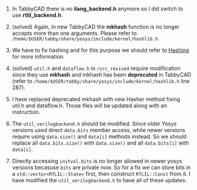 1. In TabbyCAD there is no **ilang_backend.h** anymore so I did switch to use **rtlil_backend.h**.

2. (solved) Again, in new TabbyCAD the **mkhash** function is no longer accepts more than one arguments. Please refer to `/home/$USER/tabby/share/yosys/include/kernel/hashlib.h`

3. We have to fix hashing and for this purpose we should refer to [Hashing](https://github.com/YosysHQ/yosys/blob/main/docs/source/yosys_internals/hashing.rst) for more information.
   
4. (solved) `util.h` and `dataflow.h` in `/src_revised` require modification since they use **mkhash** and mkhash has been **deprecated** in TabbyCAD (refer to `/home/$USER/tabby/share/yosys/include/kernel/hashlib.h` line 287).

5. I have replaced deprecated mkhash with new Hasher method fixing util.h and dataflow.h. Those files will be updated along with an instruction.

6. The `util_verilogbackend.h` should be modified. Since older Yosys versions used direct `data.bits` member access, while newer versions require using `data.size()` and `data[i]` methods instead. So we should replace all `data.bits.size()` with `data.size()` and all `data.bits[i]` with `data[i]`.

7. Directly accessing `initval.bits` is no longer allowed in newer yosys versions becasuse `bits` are private now. So for a fix we can store bits in a `std::vector<RTLIL::State>` first, then construct `RTLIL::Const` from it. I have modified the `util_verilogbackend.h` to have all of these updates.
